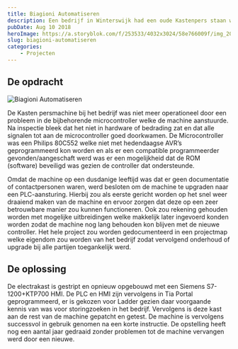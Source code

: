 ```yaml
---
title: Biagioni Automatiseren
description: Een bedrijf in Winterswijk had een oude Kastenpers staan waar de microcontroller besturing van defect was geraakt.
pubDate: Aug 10 2018
heroImage: https://a.storyblok.com/f/253533/4032x3024/58e766009f/img_20180724_201920.webp
slug: biagioni-automatiseren
categories:
    - Projecten
---
```


## De opdracht


![Biagioni Automatiseren](https://a.storyblok.com/f/253533/4032x3024/7fe77ad7ac/img_20180730_124609.webp)

De Kasten persmachine bij het bedrijf was niet meer operationeel door een probleem in de bijbehorende microcontroller welke de machine aanstuurde. Na inspectie bleek dat het niet in hardware of bedrading zat en dat alle signalen tot aan de microcontroller goed doorkwamen. De Microcontroller was een Philips 80C552 welke niet met hedendaagse AVR’s geprogrammeerd kon worden en als er een compatible programmeerder gevonden/aangeschaft werd was er een mogelijkheid dat de ROM (software) beveiligd was gezien de controller dat ondersteunde.

Omdat de machine op een dusdanige leeftijd was dat er geen documentatie of contactpersonen waren, werd besloten om de machine te upgraden naar een PLC-aansturing. Hierbij zou als eerste gericht worden op het snel weer draaiend maken van de machine en ervoor zorgen dat deze op een zeer betrouwbare manier zou kunnen functioneren. Ook zou rekening gehouden worden met mogelijke uitbreidingen welke makkelijk later ingevoerd konden worden zodat de machine nog lang behouden kon blijven met de nieuwe controller. Het hele project zou worden gedocumenteerd in een projectmap welke eigendom zou worden van het bedrijf zodat vervolgend onderhoud of upgrade bij alle partijen toegankelijk werd.

## De oplossing

De electrakast is gestript en opnieuw opgebouwd met een Siemens S7-1200+KTP700 HMI. De PLC en HMI zijn vervolgens in Tia Portal geprogrammeerd, er is gekozen voor Ladder gezien daar voorgaande kennis van was voor storingzoeken in het bedrijf. Vervolgens is deze kast aan de rest van de machine gepatcht en getest. De machine is vervolgens successvol in gebruik genomen na een korte instructie. De opstelling heeft nog een aantal jaar gedraaid zonder problemen tot de machine vervangen werd door een nieuwe.